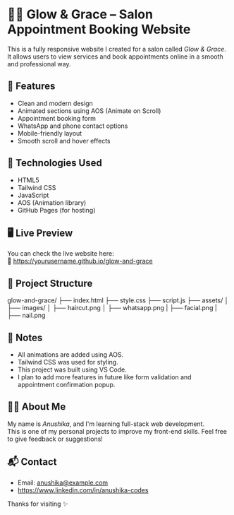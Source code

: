 # 💇‍♀ Glow & Grace – Salon Appointment Booking Website

This is a fully responsive website I created for a salon called *Glow & Grace*.  
It allows users to view services and book appointments online in a smooth and professional way.

## 🔹 Features
- Clean and modern design  
- Animated sections using AOS (Animate on Scroll)  
- Appointment booking form  
- WhatsApp and phone contact options  
- Mobile-friendly layout  
- Smooth scroll and hover effects

## 🔧 Technologies Used
- HTML5  
- Tailwind CSS  
- JavaScript  
- AOS (Animation library)  
- GitHub Pages (for hosting)

## 🖥 Live Preview
You can check the live website here:  
🔗 https://yourusername.github.io/glow-and-grace

## 📁 Project Structure
glow-and-grace/
├── index.html
├── style.css
├── script.js
├── assets/
│   ├── images/
│       ├── haircut.png
│       ├── whatsapp.png
|       ├── facial.png
|       ├── nail.png


## 📌 Notes
- All animations are added using AOS.  
- Tailwind CSS was used for styling.  
- This project was built using VS Code.  
- I plan to add more features in future like form validation and appointment confirmation popup.

## 🙋‍♀ About Me
My name is *Anushika*, and I'm learning full-stack web development.  
This is one of my personal projects to improve my front-end skills.
Feel free to give feedback or suggestions!

## 📬 Contact
- Email: anushika@example.com  
- https://www.linkedin.com/in/anushika-codes

Thanks for visiting ✨
